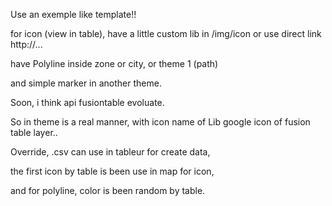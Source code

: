 Use an exemple like template!!

for icon (view in table), have a little custom lib in /img/icon or use direct link http://...

have Polyline inside zone or city, or theme 1 (path)

and simple marker in another theme.

Soon, i think api fusiontable evoluate.

So in theme is a real manner, with icon name of Lib google icon of fusion table layer..

Override, .csv can use in tableur for create data,

the first icon by table is been use in map for icon, 

and for polyline, color is been random by table.
